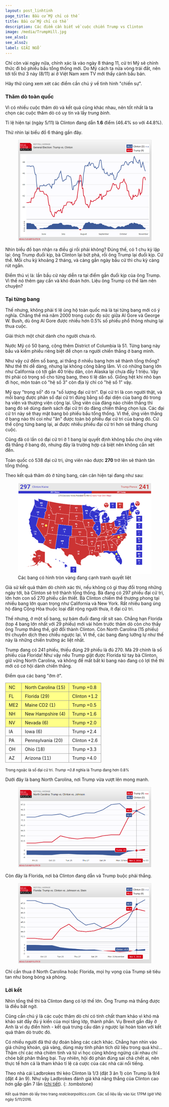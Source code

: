 ```yaml
---
layout: post_linhtinh
page_title: Bầu cử Mỹ chỉ có thế
title: Bầu cử Mỹ chỉ có thế
description: Các điểm cần biết về cuộc chiến Trump vs Clinton
image: /media/TrumpHill.jpg
see_also1: 
see_also2: 
label: GIẢI NGỐ
---
```


Chỉ còn vài ngày nữa, chính xác là vào ngày 8 tháng 11, cử tri Mỹ sẽ chính thức đi bỏ phiếu bầu tổng thống mới. Do Mỹ cách ta nửa vòng trái đất, nên tới tối thứ 3 này (8/11) ai ở Việt Nam xem TV mới thấy cảnh bầu bán.

Hãy thử cùng xem xét các điểm cần chú ý về tình hình "chiến sự".

### Thăm dò toàn quốc

Vì có nhiều cuộc thăm dò và kết quả cũng khác nhau, nên tốt nhất là ta chọn các cuộc thăm dò có uy tín và lấy _trung bình_.

Tỉ lệ hiện tại (ngày 5/11) là Clinton đang dẫn __1.6__ điểm (46.4% so với 44.8%).

Thử nhìn lại biểu đồ 6 tháng gần đây.

<figure>
  <div class="img-container" data-src="/media/poll.png" data-alt="Kết quả thăm dò toàn quốc">
  <noscript><img src="/media/poll.png" alt="Kết quả thăm dò toàn quốc"></noscript>
  </div>
</figure>

Nhìn biểu đồ bạn nhận ra điều gì rồi phải không? Đúng thế, có 1 chu kỳ lặp lại: ông Trump đuổi kịp, bà Clinton lại bứt phá, rồi ông Trump lại đuổi kịp. Cứ thế. Mỗi chu kỳ khoảng 2 tháng, và càng gần ngày bầu cử thì chu kỳ càng rút ngắn.

Điểm thú vị là: lần bầu cử này diễn ra tại điểm gần đuổi kịp của ông Trump. Vì thế nó thêm gay cấn và khó đoán hơn. Liệu ông Trump có thể làm nên chuyện?

### Tại từng bang

Thế nhưng, không phải tỉ lệ ủng hộ toàn quốc mà là tại từng bang mới có ý nghĩa. Chẳng thế mà năm 2000 trong cuộc đọ sức giữa Al Gore và George W. Bush, dù ông Al Gore được nhiều hơn 0.5% số phiếu phổ thông nhưng lại thua cuộc.

Giải thích một chút dành cho người chưa rõ.

Nước Mỹ có 50 bang, cộng thêm District of Columbia là 51. Từng bang này bầu và kiểm phiếu riêng biệt để chọn ra người chiến thắng ở bang mình.

Như vậy cứ đếm số bang, ai thắng ở nhiều bang hơn sẽ thành tổng thống? Như thế thì dễ dàng, nhưng lại không công bằng lắm. Vì có những bang lớn như California có tới gần 40 triệu dân, còn Alaska lại chưa đầy 1 triệu. Vậy thì phải có trọng số cho từng bang, theo tỉ lệ dân số. Giống hệt khi nhỏ bạn đi học, môn toán có "hệ số 3" còn địa lý chỉ có "hệ số 1" vậy.

Mỹ quy "trọng số" đó ra "số lượng đại cử tri". Đại cử tri là con người thật, và mỗi bang được phân số đại cử tri đúng bằng số đại diện của bang đó trong hạ viện và thượng viện cộng lại. Ứng viên của đảng nào chiến thắng thì bang đó sẽ dùng danh sách đại cử tri do đảng chiến thắng chọn lựa. Các đại cử tri này sẽ thay mặt bang bỏ phiếu bầu tổng thống. Vì thế, ứng viên thắng ở bang nào thì coi như "ăn" được toàn bộ phiếu đại cử tri của bang đó. Cứ thế cộng từng bang lại, ai được nhiều phiếu đại cử tri hơn sẽ thắng chung cuộc.

<div class="note-light-blue" style="margin-bottom:15px">
Cũng đã có lần có đại cử tri ở 1 bang lại quyết định không bầu cho ứng viên đã thắng ở bang đó, nhưng đây là trường hợp cá biệt nên không cần xét đến.
</div>

Toàn quốc có 538 đại cử tri, ứng viên nào được __270__ trở lên sẽ thành tân tổng thống.

Theo kết quả thăm dò ở từng bang, cán cân hiện tại đang như sau:

<figure>
  <div class="img-container" data-src="/media/electors.png" data-alt="Kết quả theo số phiếu đại cử tri">
  <noscript><img src="/media/electors.png" alt="Kết quả theo số phiếu đại cử tri"></noscript>
  </div>
  <figcaption>Các bang có hình tròn vàng đang cạnh tranh quyết liệt</figcaption>
</figure>

Giả sử kết quả thăm dò chính xác thì, nếu không có gì thay đổi trong những ngày tới, bà Clinton sẽ trở thành tổng thống. Bà đang có 297 phiếu đại cử tri, lớn hơn con số 270 phiếu cần thiết. Bà Clinton chiếm thế thượng phong tại nhiều bang lớn quan trọng như California và New York. Rất nhiều bang ủng hộ đảng Cộng Hòa thuộc loại đất rộng người thưa, ít đại cử tri.

Thế nhưng, ở một số bang, sự bám đuổi đang rất sít sao. Chẳng hạn Florida (top 4 bang lớn nhất với 29 phiếu) mới vài hôm trước thăm dò còn cho thấy ông Trump thắng thế, giờ đổi thành Clinton. Còn North Carolina (15 phiếu) thì chuyển dịch theo chiều ngược lại. Vì thế, các bang đang lưỡng lự như thế này là những chiến trường ác liệt nhất.

Trump đang có 241 phiếu, thiếu đúng 29 phiếu là đủ 270. Mà 29 chính là số phiếu của Florida! Như vậy nếu Trump giật được Florida từ tay bà Clinton, giữ vững North Carolina, và không để mất bất kì bang nào đang có lợi thế thì mới có cơ hội dành chiến thắng.

Điểm qua các bang "ỡm ờ".

<style scoped>
#ptable { 
    border-spacing: 0;
    border-collapse: collapse;
	margin-bottom: 8px;
}
#ptable tr.hilight {
	background-color:#ff8;
}
#ptable td {
	border: 1px solid #999;
	padding: 5px 10px;
}
</style>

<table id="ptable">
<tr class="hilight"><td>NC</td><td>North Carolina (15)</td><td>Trump +0.8</td></tr>
<tr class="hilight"><td>FL</td><td>Florida (29)</td><td>Clinton +1.2</td></tr>
<tr class="hilight"><td>ME2</td><td>Maine CD2 (1)</td><td>Trump +0.5</td></tr>
<tr class="hilight"><td>NH</td><td>New Hampshire (4)</td><td>Trump +1.6</td></tr>
<tr class="hilight"><td>NV</td><td>Nevada (6)</td><td>Trump +2.0</td></tr>
<tr><td>IA</td><td>Iowa (6)</td><td>Trump +2.4</td></tr>
<tr><td>PA</td><td>Pennsylvania (20)</td><td>Clinton +2.6</td></tr>
<tr><td>OH</td><td>Ohio (18)</td><td>Trump +3.3</td></tr>
<tr><td>AZ</td><td>Arizona (11)</td><td>Trump +4.0</td></tr>
</table>

<small>Trong ngoặc là số đại cử tri. <i>Trump +0.8</i> nghĩa là Trump đang hơn 0.8%</small>

Dưới đây là bang North Carolina, nơi Trump vừa vượt lên mong manh.
<figure>
  <div class="img-container" data-src="/media/carolina.png" data-alt="Thăm dò ở North Carolina">
  <noscript><img src="/media/carolina.png" alt="Thăm dò ở North Carolina"></noscript>
  </div>
</figure>

Còn đây là Florida, nơi bà Clinton đang dẫn và Trump buộc phải thắng.
<figure>
  <div class="img-container" data-src="/media/florida.png" data-alt="Thăm dò ở Florida">
  <noscript><img src="/media/florida.png" alt="Thăm dò ở Florida"></noscript>
  </div>
</figure>

Chỉ cần thua ở North Carolina hoặc Florida, mọi hy vọng của Trump sẽ tiêu tan như bong bóng xà phòng.

### Lời kết

Nhìn tổng thể thì bà Clinton đang có lợi thế lớn. Ông Trump mà thắng được là điều bất ngờ.

Cũng cần chú ý là các cuộc thăm dò chỉ có tính chất tham khảo vì khó mà khảo sát đầy đủ ý kiến của mọi tầng lớp, thành phần. Vụ Brexit gần đây ở Anh là ví dụ điển hình - kết quả trưng cầu dân ý ngược lại hoàn toàn với kết quả thăm dò trước đó.

Có nhiều người đã thử dự đoán bằng các cách khác. Chẳng hạn nhìn vào giá chứng khoán, giá vàng, dùng máy tính phân tích dữ liệu trong quá khứ... Thậm chí các nhà chiêm tinh và tử vi học cũng không ngừng cãi nhau chí chóe bất phân thắng bại. Tuy nhiên, hội đó phán đúng sai chả chết ai, nên thực tế hơn cả là tham khảo tỉ lệ cá cược của các nhà cái nổi tiếng.

Theo nhà cái Ladbrokes thì kèo Clinton là 1/3 (đặt 3 ăn 1) còn Trump là 9/4 (đặt 4 ăn 9). Như vậy Ladbrokes đánh giá khả năng thắng của Clinton cao hơn gấp gần 7 lần (<a href="https://sports.ladbrokes.com/en-gb/betting/politics/american/presidential-election/" target="_blank">chi tiết</a>).
{: .tombstone}

<small>Kết quả thăm dò lấy treo trang <i>realclearpolitics.com</i>. Các số liệu lấy vào lúc 17PM (giờ VN) ngày 5/11/2016.</small>
